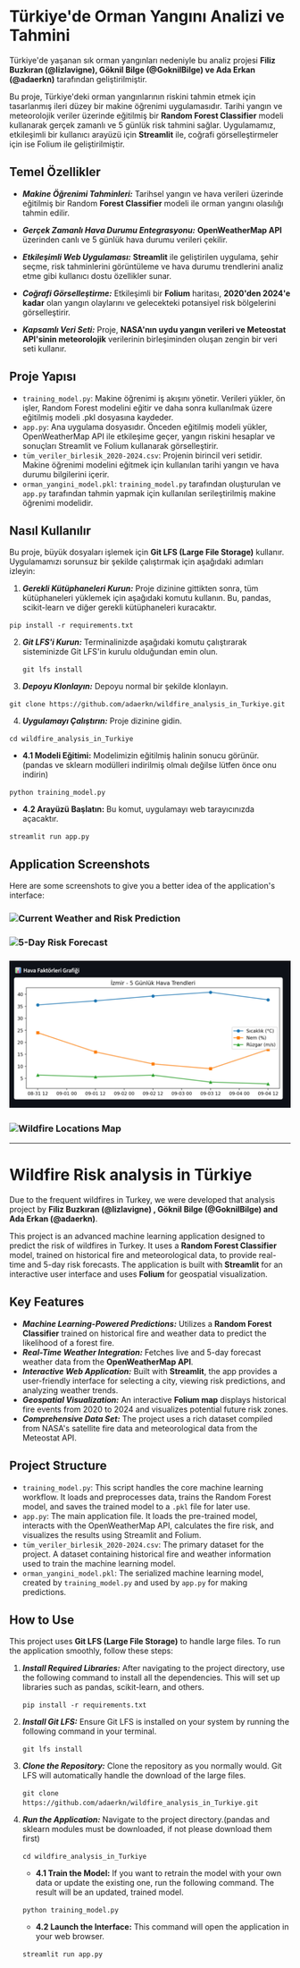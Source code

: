 # Türkiye'de Orman Yangını Analizi ve Tahmini

Türkiye'de yaşanan sık orman yangınları nedeniyle bu analiz projesi **Filiz Buzkıran (@lizlavigne), Göknil Bilge (@GoknilBilge) ve Ada Erkan (@adaerkn)** tarafından geliştirilmiştir.

Bu proje, Türkiye'deki orman yangınlarının riskini tahmin etmek için tasarlanmış ileri düzey bir makine öğrenimi uygulamasıdır. Tarihi yangın ve meteorolojik veriler üzerinde eğitilmiş bir **Random Forest Classifier** modeli kullanarak gerçek zamanlı ve 5 günlük risk tahmini sağlar. Uygulamamız, etkileşimli bir kullanıcı arayüzü için **Streamlit** ile, coğrafi görselleştirmeler için ise Folium ile geliştirilmiştir.

## Temel Özellikler
* ***Makine Öğrenimi Tahminleri:*** Tarihsel yangın ve hava verileri üzerinde eğitilmiş bir Random **Forest Classifier** modeli ile orman yangını olasılığı tahmin edilir.

* ***Gerçek Zamanlı Hava Durumu Entegrasyonu:*** **OpenWeatherMap API** üzerinden canlı ve 5 günlük hava durumu verileri çekilir.

* ***Etkileşimli Web Uygulaması:*** **Streamlit** ile geliştirilen uygulama, şehir seçme, risk tahminlerini görüntüleme ve hava durumu trendlerini analiz etme gibi kullanıcı dostu özellikler sunar.

* ***Coğrafi Görselleştirme:*** Etkileşimli bir **Folium** haritası, **2020'den 2024'e kadar** olan yangın olaylarını ve gelecekteki potansiyel risk bölgelerini görselleştirir.

* ***Kapsamlı Veri Seti:*** Proje, **NASA'nın uydu yangın verileri ve Meteostat API'sinin meteorolojik** verilerinin birleşiminden oluşan zengin bir veri seti kullanır.

## Proje Yapısı
* `training_model.py`: Makine öğrenimi iş akışını yönetir. Verileri yükler, ön işler, Random Forest modelini eğitir ve daha sonra kullanılmak üzere eğitilmiş modeli .pkl dosyasına kaydeder.
* `app.py`:  Ana uygulama dosyasıdır. Önceden eğitilmiş modeli yükler, OpenWeatherMap API ile etkileşime geçer, yangın riskini hesaplar ve sonuçları Streamlit ve Folium kullanarak görselleştirir.
* `tüm_veriler_birlesik_2020-2024.csv`: Projenin birincil veri setidir. Makine öğrenimi modelini eğitmek için kullanılan tarihi yangın ve hava durumu bilgilerini içerir.
*  `orman_yangini_model.pkl`: `training_model.py` tarafından oluşturulan ve  `app.py` 
tarafından tahmin yapmak için kullanılan serileştirilmiş makine öğrenimi modelidir.

## Nasıl Kullanılır

Bu proje, büyük dosyaları işlemek için **Git LFS (Large File Storage)** kullanır. Uygulamamızı sorunsuz bir şekilde çalıştırmak için aşağıdaki adımları izleyin:

1. ***Gerekli Kütüphaneleri Kurun:*** Proje dizinine gittikten sonra, tüm kütüphaneleri yüklemek için aşağıdaki komutu kullanın. Bu, pandas, scikit-learn ve diğer gerekli kütüphaneleri kuracaktır.

  `pip install -r requirements.txt`

2. ***Git LFS'i Kurun:*** Terminalinizde aşağıdaki komutu çalıştırarak sisteminizde Git LFS'in kurulu olduğundan emin olun.

   `git lfs install`
   
3. ***Depoyu Klonlayın:*** Depoyu normal bir şekilde klonlayın. 

  `git clone https://github.com/adaerkn/wildfire_analysis_in_Turkiye.git`
  
4. ***Uygulamayı Çalıştırın:*** Proje dizinine gidin.
 
 `cd wildfire_analysis_in_Turkiye`

  * **4.1 Modeli Eğitimi:** Modelimizin eğitilmiş halinin sonucu görünür. (pandas ve sklearn modülleri indirilmiş olmalı değilse lütfen önce onu indirin)
    
 `python training_model.py`

  * **4.2 Arayüzü Başlatın:**
Bu komut, uygulamayı  web tarayıcınızda açacaktır.

 `streamlit run app.py`


## Application Screenshots
Here are some screenshots to give you a better idea of the application's interface:

### ![Current Weather and Risk Prediction](assets/capture_20250830162805075.bmp)

### ![5-Day Risk Forecast](assets/capture_20250830162823763.bmp)

### ![Weather Factors Graph](assets/capture_20250830162831825.jpg)

### ![Wildfire Locations Map](assets/capture_20250830162748054.bmp)


---------
# Wildfire Risk analysis in Türkiye
Due to the frequent wildfires in Turkey, we were developed that analysis project by **Filiz Buzkıran (@lizlavigne) ,  Göknil Bilge (@GoknilBilge) and Ada Erkan (@adaerkn)**.

This project is an advanced machine learning application designed to predict the risk of wildfires in Turkey. It uses a **Random Forest Classifier** model, trained on historical fire and meteorological data, to provide real-time and 5-day risk forecasts. The application is built with **Streamlit** for an interactive user interface and uses **Folium** for geospatial visualization.

## Key Features

* ***Machine Learning-Powered Predictions:*** Utilizes a **Random Forest Classifier** trained on historical fire and weather data to predict the likelihood of a forest fire.
* ***Real-Time Weather Integration:*** Fetches live and 5-day forecast weather data from the **OpenWeatherMap API**.
* ***Interactive Web Application:*** Built with **Streamlit**, the app provides a user-friendly interface for selecting a city, viewing risk predictions, and analyzing weather trends.
* ***Geospatial Visualization:***  An interactive **Folium map** displays historical fire events from 2020 to 2024 and visualizes potential future risk zones.
* ***Comprehensive Data Set:*** The project uses a rich dataset compiled from NASA's satellite fire data and meteorological data from the Meteostat API.

## Project Structure

* `training_model.py`: This script handles the core machine learning workflow. It loads and preprocesses data, trains the Random Forest model, and saves the trained model to a `.pkl` file for later use.
* `app.py`: The main application file. It loads the pre-trained model, interacts with the OpenWeatherMap API, calculates the fire risk, and visualizes the results using Streamlit and Folium.
* `tüm_veriler_birlesik_2020-2024.csv`: The primary dataset for the project. A dataset containing historical fire and weather information used to train the machine learning model.
* `orman_yangini_model.pkl`: The serialized machine learning model, created by `training_model.py` and used by `app.py` for making predictions.


## How to Use

This project uses **Git LFS (Large File Storage)** to handle large files. To run the application smoothly, follow these steps:

1. ***Install Required Libraries:*** After navigating to the project directory, use the following command to install all the dependencies. This will set up libraries such as pandas, scikit-learn, and others.

    `pip install -r requirements.txt`


2. ***Install Git LFS:*** Ensure Git LFS is installed on your system by running the following command in your terminal.
   
    `git lfs install`

3. ***Clone the Repository:*** Clone the repository as you normally would. Git LFS will automatically handle the download of the large files.
 
    `git clone https://github.com/adaerkn/wildfire_analysis_in_Turkiye.git`

4. ***Run the Application:*** Navigate to the project directory.(pandas and sklearn modules must be downloaded, if not please download them first)
 
    `cd wildfire_analysis_in_Turkiye`

    * **4.1 Train the Model:** If you want to retrain the model with your own data or update the existing one, run the following command. The result will be an updated, trained model.
    
    `python training_model.py`

    * **4.2 Launch the Interface:**
    This command will open the application in your web browser.
    
    `streamlit run app.py` 
